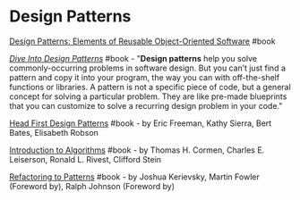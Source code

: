 # Design Patterns

[Design Patterns: Elements of Reusable Object-Oriented Software](https://www.goodreads.com/book/show/85009.Design_Patterns) \#book

[_Dive Into Design Patterns_](https://refactoring.guru/design-patterns/book) \#book - "**Design patterns** help you solve commonly-occurring problems in software design. But you can’t just find a pattern and copy it into your program, the way you can with off-the-shelf functions or libraries. A pattern is not a specific piece of code, but a general concept for solving a particular problem. They are like pre-made blueprints that you can customize to solve a recurring design problem in your code."

[Head First Design Patterns](https://www.goodreads.com/book/show/58128.Head_First_Design_Patterns) \#book - by Eric Freeman,  Kathy Sierra, Bert Bates, Elisabeth Robson

[Introduction to Algorithms](https://www.goodreads.com/book/show/108986.Introduction_to_Algorithms) \#book - by Thomas H. Cormen,  Charles E. Leiserson, Ronald L. Rivest, Clifford Stein

[Refactoring to Patterns](https://www.goodreads.com/book/show/85041.Refactoring_to_Patterns) \#book - by Joshua Kerievsky,  Martin Fowler \(Foreword by\), Ralph Johnson \(Foreword by\)

